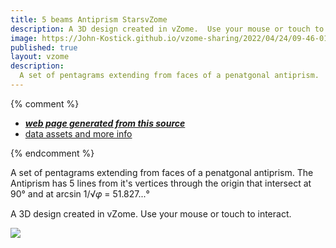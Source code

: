 ```yaml
---
title: 5 beams Antiprism StarsvZome
description: A 3D design created in vZome.  Use your mouse or touch to interact.
image: https://John-Kostick.github.io/vzome-sharing/2022/04/24/09-46-01-5-beams-AntiprismvZome/5-beams-AntiprismvZome.png
published: true
layout: vzome
description:
  A set of pentagrams extending from faces of a penatgonal antiprism.
---
```


{% comment %}
 - [***web page generated from this source***](<https://John-Kostick.github.io/vzome-sharing/2022/04/24/5-beams-AntiprismvZome-09-46-01.html>)
 - [data assets and more info](<https://github.com/John-Kostick/vzome-sharing/tree/main/2022/04/24/09-46-01-5-beams-AntiprismvZome/>)
 
{% endcomment %}

  A set of pentagrams extending from faces of a penatgonal antiprism. The Antiprism has 5 lines from it's vertices through the origin that intersect at 90° and at arcsin 1/√𝜑 = 51.827...°

A 3D design created in vZome.  Use your mouse or touch to interact.

<vzome-viewer style="width: 100%; height: 65vh;"
       src="https://John-Kostick.github.io/vzome-sharing/2022/04/24/09-46-01-5-beams-AntiprismvZome/5-beams-AntiprismvZome.vZome" >
  <img src="https://John-Kostick.github.io/vzome-sharing/2022/04/24/09-46-01-5-beams-AntiprismvZome/5-beams-AntiprismvZome.png" />
</vzome-viewer>
